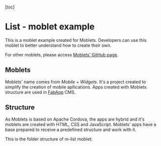 
[toc]


# List - moblet example

This is a moblet example created for Moblets. Developers can use this moblet to better understand how to create their own.

For other moblets, please access [Moblets' GitHub page](https://github.com/moblets/).

## Moblets
Moblets' name comes from _Mobile_ + _Widgets_. It's a project created to simplify the creation of mobile apllications. Apps created with Moblets structure are used in [FabApp](http://fabapp.com) CMS.

## Structure
As Moblets is based on Apache Cordova, the apps are hybrid and it's moblets are created with HTML, CSS and JavaScript. Moblets' apps have a base prepared to receive a predefined structure and work with it.

This is the folder structure of m-list moblet:
